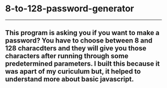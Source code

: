 # 8-to-128-password-generator
***
## This program is asking you if you want to make a password? You have to choose between 8 and 128 characdters and they will give you those characters after running through some predetermined parameters. I built this because it was apart of my curiculum but, it helped to understand more about basic javascript.
